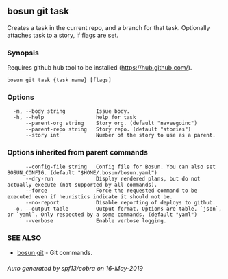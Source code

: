 ## bosun git task

Creates a task in the current repo, and a branch for that task. Optionally attaches task to a story, if flags are set.

### Synopsis

Requires github hub tool to be installed (https://hub.github.com/).

```
bosun git task {task name} [flags]
```

### Options

```
  -m, --body string          Issue body.
  -h, --help                 help for task
      --parent-org string    Story org. (default "naveegoinc")
      --parent-repo string   Story repo. (default "stories")
      --story int            Number of the story to use as a parent.
```

### Options inherited from parent commands

```
      --config-file string   Config file for Bosun. You can also set BOSUN_CONFIG. (default "$HOME/.bosun/bosun.yaml")
      --dry-run              Display rendered plans, but do not actually execute (not supported by all commands).
      --force                Force the requested command to be executed even if heuristics indicate it should not be.
      --no-report            Disable reporting of deploys to github.
  -o, --output table         Output format. Options are table, `json`, or `yaml`. Only respected by a some commands. (default "yaml")
      --verbose              Enable verbose logging.
```

### SEE ALSO

* [bosun git](bosun_git.md)	 - Git commands.

###### Auto generated by spf13/cobra on 16-May-2019
